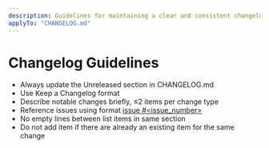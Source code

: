 ```yaml
---
description: Guidelines for maintaining a clear and consistent changelog.
applyTo: "CHANGELOG.md"
---
```


# Changelog Guidelines

- Always update the Unreleased section in CHANGELOG.md
- Use Keep a Changelog format
- Describe notable changes briefly, ≤2 items per change type
- Reference issues using format [issue #<issue_number>](https://github.com/<owner>/<repo>/issues/<issue_number>)
- No empty lines between list items in same section
- Do not add item if there are already an existing item for the same change
